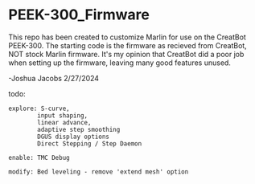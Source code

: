 # PEEK-300_Firmware

This repo has been created to customize Marlin for use on the CreatBot PEEK-300.  The starting code is the firmware as recieved from CreatBot, NOT stock Marlin firmware.  It's my opinion that CreatBot did a poor job when setting up the firmware, leaving many good features unused.

-Joshua Jacobs 2/27/2024


todo:

    explore: S-curve, 
            input shaping,
            linear advance, 
            adaptive step smoothing
            DGUS display options
            Direct Stepping / Step Daemon

    enable: TMC Debug

    modify: Bed leveling - remove 'extend mesh' option